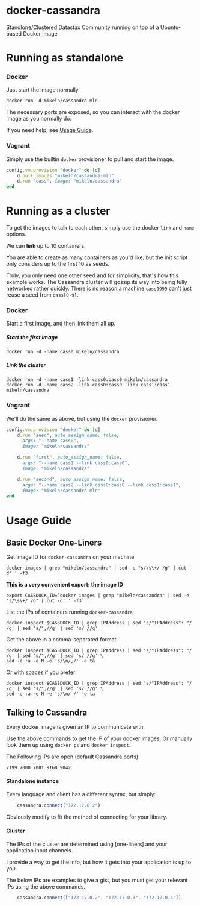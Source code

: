 docker-cassandra
================

Standlone/Clustered Datastax Community running on top of a Ubuntu-based Docker image


Running as standalone
=====================

### Docker

Just start the image normally

    docker run -d mikeln/cassandra-mln

The necessary ports are exposed, so you can interact with the docker image as you normally do.

If you need help, see [Usage Guide](#usage-guide).


### Vagrant

Simply use the builtin `docker` provisioner to pull and start the image.

````ruby
config.vm.provision "docker" do |d|
    d.pull_images "mikeln/cassandra-mln"
    d.run "cass", image: "mikeln/cassandra"
end
````


Running as a cluster
====================

To get the images to talk to each other, simply use the docker `link` and `name` options.

We can __link__ up to 10 containers.

You are able to create as many containers as you'd like, but the init script only considers up to the first 10 as seeds.

Truly, you only need one other seed and for simplicity, that's how this example works. The Cassandra cluster will gossip its way into being fully networked rather quickly. There is no reason a machine `cass9999` can't just reuse a seed from `cass[0-9]`.


### Docker

Start a first image, and then link them all up.

##### Start the first image

    docker run -d -name cass0 mikeln/cassandra

##### Link the cluster

    docker run -d -name cass1 -link cass0:cass0 mikeln/cassandra
    docker run -d -name cass2 -link cass0:cass0 -link cass1:cass1 mikeln/cassandra


### Vagrant

We'll do the same as above, but using the `docker` provisioner.

````ruby
config.vm.provision "docker" do |d|
    d.run "seed", auto_assign_name: false,
      args: "--name cass0",
      image: "mikeln/cassandra"

    d.run "first", auto_assign_name: false,
      args: "--name cass1 --link cass0:cass0",
      image: "mikeln/cassandra"

    d.run "second", auto_assign_name: false,
      args: "--name cass2 --link cass0:cass0 --link cass1:cass1",
      image: "mikeln/cassandra-mln"
end
````



Usage Guide
===========

## Basic Docker One-Liners

Get image ID for `docker-cassandra` on your machine

    docker images | grep "mikeln/cassandra" | sed -e "s/\s\+/ /g" | cut -d' ' -f3

__This is a very convenient export: the image ID__

    export CASSDOCK_ID=`docker images | grep "mikeln/cassandra" | sed -e "s/\s\+/ /g" | cut -d' ' -f3`

List the IPs of containers running `docker-cassandra`

    docker inspect $CASSDOCK_ID | grep IPAddress | sed 's/"IPAddress": "/ /g' | sed 's/",//g' | sed 's/ //g'

Get the above in a comma-separated format

    docker inspect $CASSDOCK_ID | grep IPAddress | sed 's/"IPAddress": "/ /g' | sed 's/",//g' | sed 's/ //g' \
    sed -e :a -e N -e 's/\n/,/' -e ta

Or with spaces if you prefer

    docker inspect $CASSDOCK_ID | grep IPAddress | sed 's/"IPAddress": "/ /g' | sed 's/",//g' | sed 's/ //g' \
    sed -e :a -e N -e 's/\n/ /' -e ta


## Talking to Cassandra

Every docker image is given an IP to communicate with.

Use the above commands to get the IP of your docker images. Or manually look them up using `docker ps` and `docker inspect`.

The Following IPs are open (default Cassandra ports):

    7199 7000 7001 9160 9042

#### Standalone instance

Every language and client has a different syntax, but simply:

````js
    cassandra.connect("172.17.0.2")
````

Obviously modify to fit the method of connecting for your library.


#### Cluster

The IPs of the cluster are determined using [one-liners] and your application input channels.

I provide a way to get the info, but how it gets into your application is up to you.

The below IPs are examples to give a gist, but you must get your relevant IPs using the above commands.

````js
    cassandra.connect(["172.17.0.2", "172.17.0.3", "172.17.0.4"])
````
